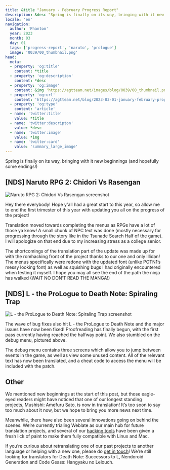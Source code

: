 ```yaml
---
title: &title "January - February Progress Report"
description: &desc "Spring is finally on its way, bringing with it new beginnings (and hopefully some endings!)"
locale: 'en'
navigation:
  author: 'Phantom'
  year: 2023
  month: 03
  day: 01
  tags: ['progress-report', 'naruto', 'prologue']
  image: '0039/00_thumbnail.png'
head:
  meta:
  - property: 'og:title'
    content: *title
  - property: 'og:description'
    content: *desc
  - property: 'og:image'
    content: &img 'https://agtteam.net/images/blog/0039/00_thumbnail.png'
  - property: 'og:url'
    content: 'https://agtteam.net/blog/2023-03-01-january-february-progress-report'
  - property: 'og:type'
    content: 'article'
  - name: 'twitter:title'
    value: *title
  - name: 'twitter:descripton'
    value: *desc
  - name: 'twitter:image'
    value: *img
  - name: 'twitter:card'
    value: 'summary_large_image'
---
```


Spring is finally on its way, bringing with it new beginnings (and hopefully some endings!)

## \[NDS\] Naruto RPG 2: Chidori Vs Rasengan

![Naruto RPG 2: Chidori Vs Rasengan screenshot](/images/blog/0039/710600238627422208_0.png)

Hey there everybody! Hope y'all had a great start to this year, so allow me to end the first trimester of this year with updating you all on the progress of the project!

Translation moved towards completing the menus as RPGs have a lot of those ya know! A small chunk of NPC text was done (mostly necessary for progressing through the story like in the Tsunade Search Half of the game). I will apologize on that end due to my increasing stress as a college senior.

The shortcomings of the translation part of the update was made up for with the romhacking front of the project thanks to our one and only Illidan! The menus specifically were redone with the updated font (unlike POTN1’s messy looking font) as well as squishing bugs I had originally encountered when testing it myself. I hope you may all see the end of the path the ninja has walked (WAIT NO DON’T READ THE MANGA!)  


## \[NDS\] L - the ProLogue to Death Note: Spiraling Trap

![L - the ProLogue to Death Note: Spiraling Trap screenshot](/images/blog/0039/710600238627422208_1.png)

The wave of bug fixes also hit L - the ProLogue to Death Note and the major issues have now been fixed! Proofreading has finally begun, with the first pass currently having reached the halfway point. We also stumbled on the debug menu, pictured above. 

The debug menu contains three screens which allow you to jump between events in the game, as well as view some unused content. All of the relevant text has now been translated, and a cheat code to access the menu will be included with the patch.


## Other

We mentioned new beginnings at the start of this post, but those eagle-eyed readers might have noticed that one of our longest standing projects, Mushishi: Amefuru Sato, is now in translation! It’s too soon to say too much about it now, but we hope to bring you more news next time.

Meanwhile, there have also been several innovations going on behind the scenes. We’re currently trialing Weblate as our main hub for future translation projects, and several of our [hacking tools](https://github.com/orgs/AGTTeam/repositories) have been given a fresh lick of paint to make them fully compatible with Linux and Mac.

If you’re curious about retranslating one of our past projects to another language or helping with a new one, please do [get in touch](https://discord.com/invite/xtVzrEk)! We’re still looking for translators for Death Note: Successors to L, Nendoroid Generation and Code Geass: Hangyaku no Lelouch.
